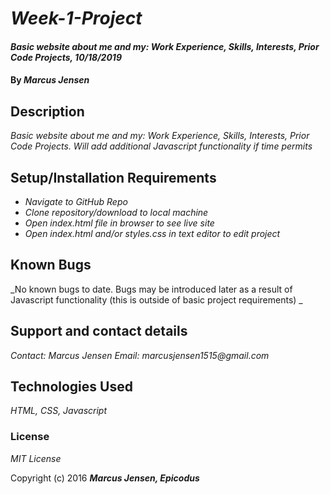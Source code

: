 # _Week-1-Project_

#### _Basic website about me and my: Work Experience, Skills, Interests, Prior Code Projects, 10/18/2019_

#### By _**Marcus Jensen**_

## Description

_Basic website about me and my: Work Experience, Skills, Interests, Prior Code Projects. Will add additional Javascript functionality if time permits_

## Setup/Installation Requirements

* _Navigate to GitHub Repo_
* _Clone repository/download to local machine_
* _Open index.html file in browser to see live site_
* _Open index.html and/or styles.css in text editor to edit project_



## Known Bugs

_No known bugs to date. Bugs may be introduced later as a result of Javascript functionality (this is outside of basic project requirements) _

## Support and contact details

_Contact: Marcus Jensen Email: marcusjensen1515@gmail.com_

## Technologies Used

_HTML, CSS, Javascript_

### License

*MIT License*

Copyright (c) 2016 **_Marcus Jensen, Epicodus_**
